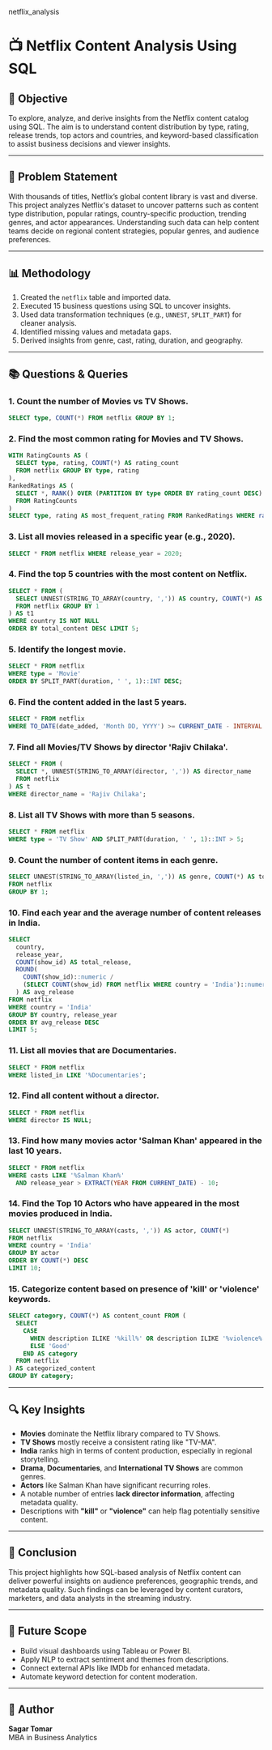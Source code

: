 netflix_analysis
# 📺 Netflix Content Analysis Using SQL

## 🎯 Objective

To explore, analyze, and derive insights from the Netflix content catalog using SQL. The aim is to understand content distribution by type, rating, release trends, top actors and countries, and keyword-based classification to assist business decisions and viewer insights.

---

## 🧩 Problem Statement

With thousands of titles, Netflix’s global content library is vast and diverse. This project analyzes Netflix's dataset to uncover patterns such as content type distribution, popular ratings, country-specific production, trending genres, and actor appearances. Understanding such data can help content teams decide on regional content strategies, popular genres, and audience preferences.

---

## 📊 Methodology

1. Created the `netflix` table and imported data.
2. Executed 15 business questions using SQL to uncover insights.
3. Used data transformation techniques (e.g., `UNNEST`, `SPLIT_PART`) for cleaner analysis.
4. Identified missing values and metadata gaps.
5. Derived insights from genre, cast, rating, duration, and geography.

---

## 📚 Questions & Queries

### 1. Count the number of Movies vs TV Shows.
```sql
SELECT type, COUNT(*) FROM netflix GROUP BY 1;
```

### 2. Find the most common rating for Movies and TV Shows.
```sql
WITH RatingCounts AS (
  SELECT type, rating, COUNT(*) AS rating_count
  FROM netflix GROUP BY type, rating
),
RankedRatings AS (
  SELECT *, RANK() OVER (PARTITION BY type ORDER BY rating_count DESC) AS rank
  FROM RatingCounts
)
SELECT type, rating AS most_frequent_rating FROM RankedRatings WHERE rank = 1;
```

### 3. List all movies released in a specific year (e.g., 2020).
```sql
SELECT * FROM netflix WHERE release_year = 2020;
```

### 4. Find the top 5 countries with the most content on Netflix.
```sql
SELECT * FROM (
  SELECT UNNEST(STRING_TO_ARRAY(country, ',')) AS country, COUNT(*) AS total_content
  FROM netflix GROUP BY 1
) AS t1
WHERE country IS NOT NULL
ORDER BY total_content DESC LIMIT 5;
```

### 5. Identify the longest movie.
```sql
SELECT * FROM netflix
WHERE type = 'Movie'
ORDER BY SPLIT_PART(duration, ' ', 1)::INT DESC;
```

### 6. Find the content added in the last 5 years.
```sql
SELECT * FROM netflix
WHERE TO_DATE(date_added, 'Month DD, YYYY') >= CURRENT_DATE - INTERVAL '5 years';
```

### 7. Find all Movies/TV Shows by director 'Rajiv Chilaka'.
```sql
SELECT * FROM (
  SELECT *, UNNEST(STRING_TO_ARRAY(director, ',')) AS director_name
  FROM netflix
) AS t
WHERE director_name = 'Rajiv Chilaka';
```

### 8. List all TV Shows with more than 5 seasons.
```sql
SELECT * FROM netflix
WHERE type = 'TV Show' AND SPLIT_PART(duration, ' ', 1)::INT > 5;
```

### 9. Count the number of content items in each genre.
```sql
SELECT UNNEST(STRING_TO_ARRAY(listed_in, ',')) AS genre, COUNT(*) AS total_content
FROM netflix
GROUP BY 1;
```

### 10. Find each year and the average number of content releases in India.
```sql
SELECT 
  country,
  release_year,
  COUNT(show_id) AS total_release,
  ROUND(
    COUNT(show_id)::numeric / 
    (SELECT COUNT(show_id) FROM netflix WHERE country = 'India')::numeric * 100, 2
  ) AS avg_release
FROM netflix
WHERE country = 'India'
GROUP BY country, release_year
ORDER BY avg_release DESC
LIMIT 5;
```

### 11. List all movies that are Documentaries.
```sql
SELECT * FROM netflix
WHERE listed_in LIKE '%Documentaries';
```

### 12. Find all content without a director.
```sql
SELECT * FROM netflix
WHERE director IS NULL;
```

### 13. Find how many movies actor 'Salman Khan' appeared in the last 10 years.
```sql
SELECT * FROM netflix
WHERE casts LIKE '%Salman Khan%'
  AND release_year > EXTRACT(YEAR FROM CURRENT_DATE) - 10;
```

### 14. Find the Top 10 Actors who have appeared in the most movies produced in India.
```sql
SELECT UNNEST(STRING_TO_ARRAY(casts, ',')) AS actor, COUNT(*)
FROM netflix
WHERE country = 'India'
GROUP BY actor
ORDER BY COUNT(*) DESC
LIMIT 10;
```

### 15. Categorize content based on presence of 'kill' or 'violence' keywords.
```sql
SELECT category, COUNT(*) AS content_count FROM (
  SELECT 
    CASE 
      WHEN description ILIKE '%kill%' OR description ILIKE '%violence%' THEN 'Bad'
      ELSE 'Good'
    END AS category
  FROM netflix
) AS categorized_content
GROUP BY category;
```

---

## 🔍 Key Insights

- **Movies** dominate the Netflix library compared to TV Shows.
- **TV Shows** mostly receive a consistent rating like "TV-MA".
- **India** ranks high in terms of content production, especially in regional storytelling.
- **Drama**, **Documentaries**, and **International TV Shows** are common genres.
- **Actors** like Salman Khan have significant recurring roles.
- A notable number of entries **lack director information**, affecting metadata quality.
- Descriptions with **"kill"** or **"violence"** can help flag potentially sensitive content.

---

## 📅 Conclusion

This project highlights how SQL-based analysis of Netflix content can deliver powerful insights on audience preferences, geographic trends, and metadata quality. Such findings can be leveraged by content curators, marketers, and data analysts in the streaming industry.

---

## 🔭 Future Scope

- Build visual dashboards using Tableau or Power BI.
- Apply NLP to extract sentiment and themes from descriptions.
- Connect external APIs like IMDb for enhanced metadata.
- Automate keyword detection for content moderation.

---

## 👤 Author

**Sagar Tomar**  
MBA in Business Analytics  
